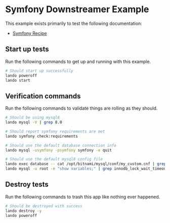 # Symfony Downstreamer Example

This example exists primarily to test the following documentation:

* [Symfony Recipe](https://docs.lando.dev/symfony/config.html)

## Start up tests

Run the following commands to get up and running with this example.

```bash
# Should start up successfully
lando poweroff
lando start
```

## Verification commands

Run the following commands to validate things are rolling as they should.

```bash
# Should be using mysql8
lando mysql -V | grep 8.0

# Should report symfony requirements are met
lando symfony check:requirements

# Should use the default database connection info
lando mysql -usymfony -psymfony symfony -e quit

# Should use the default mysql8 config file
lando exec database -- cat /opt/bitnami/mysql/conf/my_custom.cnf | grep "LANDOSYMFONYMYSQL8CNF"
lando mysql -u root -e "show variables;" | grep innodb_lock_wait_timeout | grep 127
```

## Destroy tests

Run the following commands to trash this app like nothing ever happened.

```bash
# Should be destroyed with success
lando destroy -y
lando poweroff
```

